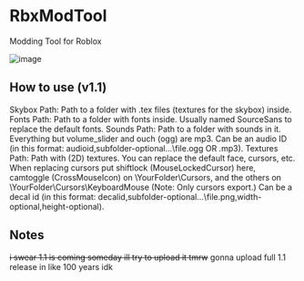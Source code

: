 # RbxModTool
Modding Tool for Roblox

![image](https://user-images.githubusercontent.com/77354428/224477586-43b26495-6ca1-4e06-9074-04186477f66a.png)

## How to use (v1.1)
Skybox Path: Path to a folder with .tex files (textures for the skybox) inside.
Fonts Path: Path to a folder with fonts inside. Usually named SourceSans to replace the default fonts.
Sounds Path: Path to a folder with sounds in it. Everything but volume_slider and ouch (ogg) are mp3. Can be an audio ID
(in this format: audioid,subfolder-optional\...\file.ogg OR .mp3).
Textures Path: Path with (2D) textures. You can replace the default face, cursors, etc.
When replacing cursors put shiftlock (MouseLockedCursor) here, camtoggle (CrossMouseIcon) on \YourFolder\Cursors,
and the others on \YourFolder\Cursors\KeyboardMouse (Note: Only cursors export.) Can be a decal id (in this format:
decalid,subfolder-optional\...\file.png,width-optional,height-optional).

## Notes
~~i swear 1.1 is coming someday ill try to upload it tmrw~~
gonna upload full 1.1 release in like 100 years idk
